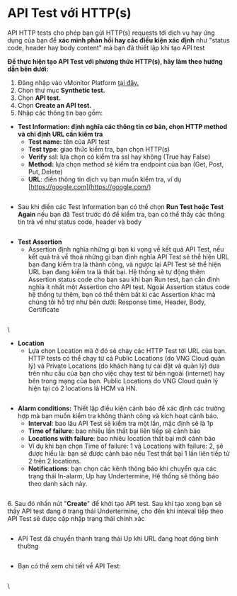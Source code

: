 # API Test với HTTP(s)

API HTTP tests cho phép bạn gửi HTTP(s) requests tới dịch vụ hay ứng dụng của bạn để **xác minh phản hồi hay các điều kiện xác định** như "status code, header hay body content" mà bạn đã thiết lập khi tạo API test

**Để thực hiện tạo API Test với phương thức HTTP(s), hãy làm theo hướng dẫn bên dưới:**

1. Đăng nhập vào vMonitor Platform [tại đây.](https://hcm-3.console.vngcloud.vn/vmonitor) 
2. Chọn thư mục **Synthetic test.**
3. Chọn **API test.**
4. Chọn **Create an API test.**
5. Nhập các thông tin bao gồm:

* **Test Information: định nghĩa các thông tin cơ bản, chọn HTTP method và chỉ định URL cần kiểm tra**
  * **Test name:** tên của API test
  * **Test type**: giao thức kiểm tra, bạn chọn HTTP(s)
  * **Verify** ssl: lựa chọn có kiểm tra ssl hay không (True hay False)
  * **Method:** lựa chọn method sẽ kiểm tra endpoint của bạn (Get, Post, Put, Delete)
  * **URL**: điền thông tin dịch vụ bạn muốn kiểm tra, ví dụ [https://google.com](https://google.com/)

<figure><img src="https://docs-admin.vngcloud.vn/download/attachments/59803715/image2022-8-29_16-20-38.png?version=1&#x26;modificationDate=1686544451000&#x26;api=v2" alt=""><figcaption></figcaption></figure>

* Sau khi điền các Test Information bạn có thể chọn **Run Test hoặc Test Again** nếu bạn đã Test trước đó để kiểm tra, bạn có thể thấy các thông tin trả về như status code, header và body

<figure><img src="https://docs-admin.vngcloud.vn/download/attachments/59803715/image2022-8-29_16-21-33.png?version=1&#x26;modificationDate=1686544451000&#x26;api=v2" alt=""><figcaption></figcaption></figure>

* **Test Assertion**
  * Assertion định nghĩa những gì bạn kì vọng về kết quả API Test, nếu kết quả trả về thoả những gì bạn định nghĩa API Test sẽ thể hiện URL bạn đang kiểm tra là thành công, và ngược lại API Test sẽ thể hiện URL bạn đang kiểm tra là thất bại. Hệ thống sẽ tự động thêm Assertion status code cho bạn sau khi bạn Run test, bạn cần định nghĩa ít nhất một Assertion cho API test. Ngoài Assertion status code hệ thống tự thêm, bạn có thể thêm bất kì các Assertion khác mà chúng tôi hỗ trợ như bên dưới: Response time, Header, Body, Certificate

<figure><img src="https://docs-admin.vngcloud.vn/download/attachments/59803715/image2022-8-29_16-33-28.png?version=1&#x26;modificationDate=1686544451000&#x26;api=v2" alt=""><figcaption></figcaption></figure>

\


* **Location** 
  * Lựa chọn Location mà ở đó sẽ chạy các HTTP Test tới URL của bạn. HTTP tests có thể chạy từ cả Public Locations (do VNG Cloud quản lý) và Private Locations (do khách hàng tự cài đặt và quản lý) dựa trên nhu cầu của bạn cho việc chạy test từ bên ngoài (internet) hay bên trong mạng của bạn. Public Locations do VNG Cloud quản lý hiện tại có 2 locations là HCM và HN.

<figure><img src="https://docs-admin.vngcloud.vn/download/attachments/59803715/image2022-8-29_16-42-28.png?version=1&#x26;modificationDate=1686544452000&#x26;api=v2" alt=""><figcaption></figcaption></figure>

* **Alarm conditions:** Thiết lập điều kiện cảnh báo để xác định các trường hợp mà bạn muốn kiểm tra không thành công và kích hoạt cảnh báo.
  * **Interval**: bao lâu API Test sẽ kiểm tra một lần, mặc định sẽ là 1p
  * **Time of failure**: bao nhiêu lần thất bại liên tiếp sẽ cảnh báo
  * **Locations with failure**: bao nhiêu location thất bại mới cảnh báo
  * Ví dụ khi bạn chọn Time of failure: 1 và Locations with failure: 2, sẽ được hiểu là: bạn sẽ được cảnh báo nếu Test thất bại 1 lần liên tiếp từ 2 trên 2 locations.
  * **Notifications**: bạn chọn các kênh thông báo khi chuyển qua các trạng thái In-alarm, Up hay Undertermine, Hệ thống sẽ thông báo theo danh sách này.

<figure><img src="https://docs-admin.vngcloud.vn/download/attachments/59803715/image2022-8-29_16-51-21.png?version=1&#x26;modificationDate=1686544452000&#x26;api=v2" alt=""><figcaption></figcaption></figure>

6\. Sau đó nhấn nút "**Create**" để khởi tạo API test. Sau khi tạo xong bạn sẽ thấy API test đang ở trạng thái Undertermine, cho đến khi inteval tiếp theo API Test sẽ được cập nhập trạng thái chính xác

<figure><img src="https://docs-admin.vngcloud.vn/download/attachments/59803715/image2022-8-29_16-59-44.png?version=1&#x26;modificationDate=1686544452000&#x26;api=v2" alt=""><figcaption></figcaption></figure>

* API Test đã chuyển thành trạng thái Up khi URL đang hoạt động bình thường

<figure><img src="https://docs-admin.vngcloud.vn/download/attachments/59803715/image2022-8-29_17-2-45.png?version=1&#x26;modificationDate=1686544452000&#x26;api=v2" alt=""><figcaption></figcaption></figure>

* Bạn có thể xem chi tiết về API Test:

<figure><img src="https://docs-admin.vngcloud.vn/download/attachments/59803715/image2022-8-29_17-3-46.png?version=1&#x26;modificationDate=1686544452000&#x26;api=v2" alt=""><figcaption></figcaption></figure>

\
